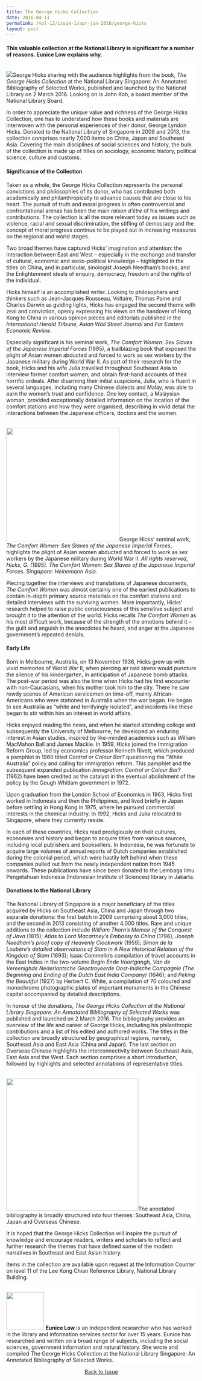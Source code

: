 ```yaml
---
title: The George Hicks Collection
date: 2016-04-11
permalink: /vol-12/issue-1/apr-jun-2016/george-hicks
layout: post
---
```

#### This valuable collection at the National Library is significant for a number of reasons. **Eunice Low** explains why.

<div style="background-color: white;"><br><img src="/images/Vol-12-issue-1/george-hicks-collection/01_georgehicks.bmp">George Hicks sharing with the audience highlights from the book, <i>The George Hicks Collection</i> at the National Library Singapore: An Annotated Bibliography of Selected Works, published and launched by the National Library on 2 March 2016. Looking on is John Koh, a board member of the National Library Board.</div>

In order to appreciate the unique value and richness of the George Hicks Collection, one has to understand how these books and materials are interwoven with the personal experiences of their donor, George Lyndon Hicks. Donated to the National Library of Singapore in 2009 and 2013, the collection comprises nearly 7,000 items on China, Japan and Southeast Asia. Covering the main disciplines of social sciences and history, the bulk of the collection is made up of titles on sociology, economic history, political science, culture and customs.

#### **Significance of the Collection**

Taken as a whole, the George Hicks Collection represents the personal convictions and philosophies of its donor, who has contributed both academically and philanthropically to advance causes that are close to his heart. The pursuit of truth and moral progress in often controversial and confrontational arenas has been the main *raison d’être* of his writings and contributions. The collection is all the more relevant today as issues such as violence, racial and sexual discrimination, the stifling of democracy and the concept of moral progress continue to be played out in increasing measures on the regional and world stages.

Two broad themes have captured Hicks’ imagination and attention: the interaction between East and West – especially in the exchange and transfer of cultural, economic and socio-political knowledge – highlighted in the titles on China, and in particular, sinologist Joseph Needham’s books; and the Enlightenment ideals of enquiry, democracy, freedom and the rights of the individual.

Hicks himself is an accomplished writer. Looking to philosophers and thinkers such as Jean-Jacques Rousseau, Voltaire, Thomas Paine and Charles Darwin as guiding lights, Hicks has engaged the second theme with zeal and conviction, openly expressing his views on the handover of Hong Kong to China in various opinion pieces and editorials published in the *International Herald Tribune, Asian Wall Street Journal* and *Far Eastern Economic Review*.

Especially significant is his seminal work, *The Comfort Women: Sex Slaves of the Japanese Imperial Forces* (1995), a trailblazing book that exposed the plight of Asian women abducted and forced to work as sex workers by the Japanese military during World War II. As part of their research for the book, Hicks and his wife Julia travelled throughout Southeast Asia to interview former comfort women, and obtain first-hand accounts of their horrific ordeals. After disarming their initial suspicions, Julia, who is fluent in several languages, including many Chinese dialects and Malay, was able to earn the women’s trust and confidence. One key contact, a Malaysian woman, provided exceptionally detailed information on the location of the comfort stations and how they were organised, describing in vivid detail the interactions between the Japanese officers, doctors and the women.

<div style="background-color: white;"><br><img style="width:300px" src="/images/Vol-12-issue-1/george-hicks-collection/02_georgehicks.bmp">George Hicks’ seminal work, <i>The Comfort Women: Sex Slaves of the Japanese Imperial Forces</i>, highlights the plight of Asian women abducted and forced to work as sex workers by the Japanese military during World War II. <i>All rights reserved, Hicks, G. (1995). The Comfort Women: Sex Slaves of the Japanese Imperial Forces. Singapore: Heinemann Asia.</i></div>

Piecing together the interviews and translations of Japanese documents, *The Comfort Women* was almost certainly one of the earliest publications to contain in-depth primary source materials on the comfort stations and detailed interviews with the surviving women. More importantly, Hicks’ research helped to raise public consciousness of this sensitive subject and brought it to the attention of the world. Hicks recalls *The Comfort Women* as his most difficult work, because of the strength of the emotions behind it – the guilt and anguish in the anecdotes he heard, and anger at the Japanese government’s repeated denials.

#### **Early Life**

Born in Melbourne, Australia, on 13 November 1936, Hicks grew up with vivid memories of World War II, when piercing air raid sirens would puncture the silence of his kindergarten, in anticipation of Japanese bomb attacks. The post-war period was also the time when Hicks had his first encounter with non-Caucasians, when his mother took him to the city. There he saw rowdy scenes of American servicemen on time-off, mainly African-Americans who were stationed in Australia when the war began. He began to see Australia as “white and terrifyingly isolated”, and incidents like these began to stir within him an interest in world affairs.

Hicks enjoyed reading the news, and when he started attending college and subsequently the University of Melbourne, he developed an enduring interest in Asian studies, inspired by like-minded academics such as William MacMahon Ball and James Mackie. In 1959, Hicks joined the Immigration Reform Group, led by economics professor Kenneth Rivett, which produced a pamphlet in 1960 titled *Control or Colour Bar?* questioning the “White Australia” policy and calling for immigration reform. This pamphlet and the subsequent expanded publication *Immigration: Control or Colour Bar?* (1962) have been credited as the catalyst in the eventual abolishment of the policy by the Gough Whitlam government in 1972.

Upon graduation from the London School of Economics in 1963, Hicks first worked in Indonesia and then the Philippines, and lived briefly in Japan before settling in Hong Kong in 1975, where he pursued commercial interests in the chemical industry. In 1992, Hicks and Julia relocated to Singapore, where they currently reside.

In each of these countries, Hicks read prodigiously on their cultures, economies and history and began to acquire titles from various sources, including local publishers and booksellers. In Indonesia, he was fortunate to acquire large volumes of annual reports of Dutch companies established during the colonial period, which were hastily left behind when these companies pulled out from the newly independent nation from 1945 onwards. These publications have since been donated to the Lembaga Ilmu Pengetahuan Indonesia (Indonesian Institute of Sciences) library in Jakarta.

#### **Donations to the National Library**

The National Library of Singapore is a major beneficiary of the titles acquired by Hicks on Southeast Asia, China and Japan through two separate donations: the first batch in 2009 comprising about 3,000 titles, and the second in 2013 consisting of another 4,000 titles. Rare and unique additions to the collection include *William Thorn’s Memoir of the Conquest of Java* (1815); *Atlas to Lord Macartney’s Embassy to China* (1796); *Joseph Needham’s proof copy of Heavenly Clockwork* (1959); *Simon de la Loubère’s detailed observations of Siam in A New Historical Relation of the Kingdom of Siam* (1693); Isaac Commelin’s compilation of travel accounts in the East Indies in the two-volume *Begin Ende Voortgangh, Van de Vereenighde Nederlantsche Geoctroyeerde Oost-Indische Compagnie (The Beginning and Ending of the Dutch East India Company)* (1646); and *Peking the Beautiful* (1927) by Herbert C. White, a compilation of 70 coloured and monochrome photographic plates of important monuments in the Chinese capital accompanied by detailed descriptions.

In honour of the donations, *The George Hicks Collection at the National Library Singapore: An Annotated Bibliography of Selected Works* was published and launched on 2 March 2016. The bibliography provides an overview of the life and career of George Hicks, including his philanthropic contributions and a list of his edited and authored works. The titles in the collection are broadly structured by geographical regions, namely, Southeast Asia and East Asia (China and Japan). The last section on Overseas Chinese highlights the interconnectivity between Southeast Asia, East Asia and the West. Each section comprises a short introduction, followed by highlights and selected annotations of representative titles.

<div style="background-color: white;"><br><img style="width:350px" src="/images/Vol-12-issue-1/george-hicks-collection/03_georgehicks.bmp">The annotated bibliography is broadly structured into four themes: Southeast Asia, China, Japan and Overseas Chinese.</div>

It is hoped that the George Hicks Collection will inspire the pursuit of knowledge and encourage readers, writers and scholars to reflect and further research the themes that have defined some of the modern narratives in Southeast and East Asian history.

Items in the collection are available upon request at the Information Counter on level 11 of the Lee Kong Chian Reference Library, National Library Building.

<div style="background-color: white;">
<br>
<img style="width: 100px; height: 100px;" src="/images/Vol-12-issue-1/george-hicks-collection/eunice.png">
	<b>Eunice Low</b> is an independent researcher who has worked in the library and information services sector for over 15 years. Eunice has researched and written on a broad range of subjects, including the social sciences, government information and natural history. She wrote and compiled The George Hicks Collection at the National Library Singapore: An Annotated Bibliography of Selected Works.
</div>

<a href="/vol-12/issue-1/apr-jun-2016/"><center>Back to Issue</center></a>